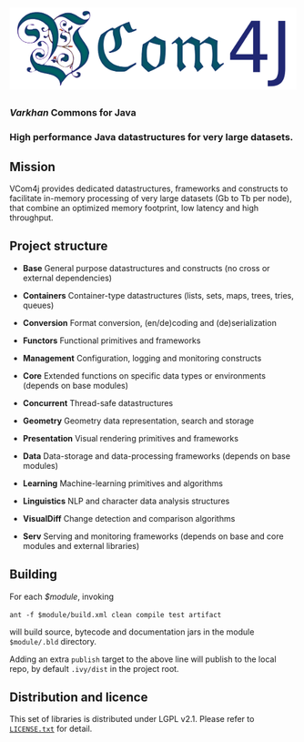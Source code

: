 # ![VCom4j](title.png)

### _Varkhan_ Commons for Java
### High performance Java datastructures for very large datasets.


## Mission

VCom4j provides dedicated datastructures, frameworks and constructs to facilitate in-memory processing of very large datasets (Gb to Tb per node), that combine an optimized memory footprint, low latency and high throughput.


## Project structure
 
* **Base**   General purpose datastructures and constructs (no cross or external dependencies)
 * **Containers**   Container-type datastructures (lists, sets, maps, trees, tries, queues)
 * **Conversion**   Format conversion, (en/de)coding and (de)serialization
 * **Functors**     Functional primitives and frameworks
 * **Management**   Configuration, logging and monitoring constructs

* **Core**   Extended functions on specific data types or environments (depends on base modules)
 * **Concurrent**   Thread-safe datastructures
 * **Geometry**     Geometry data representation, search and storage
 * **Presentation** Visual rendering primitives and frameworks

* **Data**   Data-storage and data-processing frameworks (depends on base modules)
 * **Learning**     Machine-learning primitives and algorithms
 * **Linguistics**  NLP and character data analysis structures
 * **VisualDiff**   Change detection and comparison algorithms

* **Serv**   Serving and monitoring frameworks (depends on base and core modules and external libraries)


## Building

For each _$module_, invoking

`ant -f $module/build.xml clean compile test artifact`

will build source, bytecode and documentation jars in the module `$module/.bld` directory.

Adding an extra `publish` target to the above line will publish to the local repo, by default `.ivy/dist` in the project root.


## Distribution and licence

This set of libraries is distributed under LGPL v2.1. Please refer to [`LICENSE.txt`](LICENSE.txt "LGPL v2.1") for detail.

